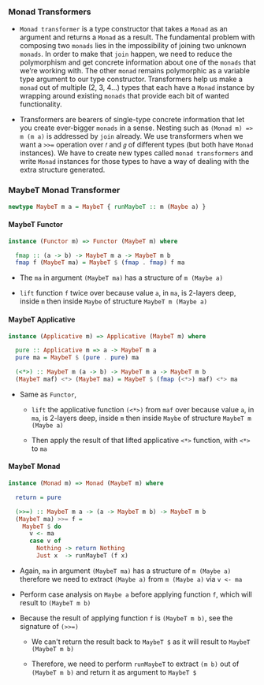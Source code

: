 ### Monad Transformers
 - `Monad transformer` is a type constructor that takes a `Monad` as an argument and returns a `Monad` as a result.
   The fundamental problem with composing two `monads` lies in the impossibility of joining two unknown `monads`.
   In order to make that `join` happen, we need to reduce the polymorphism and get concrete information about one of the
   `monads` that we’re working with. The other `monad` remains polymorphic as a variable type argument to our type
   constructor. Transformers help us make a `monad` out of multiple (2, 3, 4...) types that each have a `Monad` instance
   by wrapping around existing `monads` that provide each bit of wanted functionality.

 - Transformers are bearers of single-type concrete information that let you create ever-bigger `monads` in a sense.
   Nesting such as `(Monad m) => m (m a)` is addressed by `join` already. We use transformers when we want
   a `>>=` operation over `𝑓` and `𝑔` of different types (but both have `Monad` instances). We have to create
   new types called `monad transformers` and write `Monad` instances for those types to have a way of dealing with the
   extra structure generated.

### MaybeT Monad Transformer
```haskell
newtype MaybeT m a = MaybeT { runMaybeT :: m (Maybe a) }
```

#### MaybeT Functor
```haskell
instance (Functor m) => Functor (MaybeT m) where

  fmap :: (a -> b) -> MaybeT m a -> MaybeT m b
  fmap f (MaybeT ma) = MaybeT $ (fmap . fmap) f ma
```
  - The `ma` in argument `(MaybeT ma)` has a structure of `m (Maybe a)`
  
  - `lift` function `f` twice over because value `a`, in `ma`, is 2-layers deep, inside `m` then inside
    `Maybe` of structure `MaybeT m (Maybe a)`

#### MaybeT Applicative
```haskell
instance (Applicative m) => Applicative (MaybeT m) where

  pure :: Applicative m => a -> MaybeT m a
  pure ma = MaybeT $ (pure . pure) ma

  (<*>) :: MaybeT m (a -> b) -> MaybeT m a -> MaybeT m b
  (MaybeT maf) <*> (MaybeT ma) = MaybeT $ (fmap (<*>) maf) <*> ma
```
  - Same as `Functor`,
  
    - `lift` the applicative function `(<*>)` from `maf` over because value `a`, in `ma`, is 2-layers deep,
      inside `m` then inside `Maybe` of structure `MaybeT m (Maybe a)`

    - Then apply the result of that lifted applicative `<*>` function, with `<*>` to `ma`

#### MaybeT Monad
```haskell
instance (Monad m) => Monad (MaybeT m) where

  return = pure

  (>>=) :: MaybeT m a -> (a -> MaybeT m b) -> MaybeT m b
  (MaybeT ma) >>= f =
    MaybeT $ do
      v <- ma
      case v of
        Nothing -> return Nothing
        Just x  -> runMaybeT (f x)
```
  - Again, `ma` in argument `(MaybeT ma)` has a structure of `m (Maybe a)` therefore we need to extract `(Maybe a)` from
   `m (Maybe a)` via `v <- ma`

  - Perform case analysis on `Maybe a` before applying function `f`, which will result to `(MaybeT m b)`

  - Because the result of applying function `f` is `(MaybeT m b)`, see the signature of `(>>=)`

    - We can't return the result back to `MaybeT $` as it will result to `MaybeT (MaybeT m b)`

    - Therefore, we need to perform `runMaybeT` to extract `(m b)` out of `(MaybeT m b)` and return it as argument to `MaybeT $`


